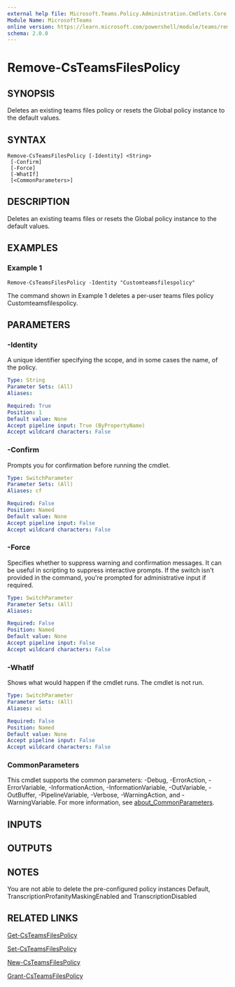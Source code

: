 ```yaml
---
external help file: Microsoft.Teams.Policy.Administration.Cmdlets.Core.dll-Help.xml
Module Name: MicrosoftTeams
online version: https://learn.microsoft.com/powershell/module/teams/remove-csteamsfilespolicy
schema: 2.0.0
---
```


# Remove-CsTeamsFilesPolicy

## SYNOPSIS
Deletes an existing teams files policy or resets the Global policy instance to the default values.

## SYNTAX

```
Remove-CsTeamsFilesPolicy [-Identity] <String>
 [-Confirm]
 [-Force]
 [-WhatIf]
 [<CommonParameters>]
```

## DESCRIPTION
Deletes an existing teams files or resets the Global policy instance to the default values.

## EXAMPLES

### Example 1
```
Remove-CsTeamsFilesPolicy -Identity "Customteamsfilespolicy"
```

The command shown in Example 1 deletes a per-user teams files policy Customteamsfilespolicy.

## PARAMETERS

### -Identity
A unique identifier specifying the scope, and in some cases the name, of the policy.

```yaml
Type: String
Parameter Sets: (All)
Aliases:

Required: True
Position: 1
Default value: None
Accept pipeline input: True (ByPropertyName)
Accept wildcard characters: False
```

### -Confirm
Prompts you for confirmation before running the cmdlet.

```yaml
Type: SwitchParameter
Parameter Sets: (All)
Aliases: cf

Required: False
Position: Named
Default value: None
Accept pipeline input: False
Accept wildcard characters: False
```

### -Force
Specifies whether to suppress warning and confirmation messages. It can be useful in scripting to suppress interactive prompts. If the switch isn't provided in the command, you're prompted for administrative input if required.

```yaml
Type: SwitchParameter
Parameter Sets: (All)
Aliases:

Required: False
Position: Named
Default value: None
Accept pipeline input: False
Accept wildcard characters: False
```

### -WhatIf
Shows what would happen if the cmdlet runs.
The cmdlet is not run.

```yaml
Type: SwitchParameter
Parameter Sets: (All)
Aliases: wi

Required: False
Position: Named
Default value: None
Accept pipeline input: False
Accept wildcard characters: False
```

### CommonParameters
This cmdlet supports the common parameters: -Debug, -ErrorAction, -ErrorVariable, -InformationAction, -InformationVariable, -OutVariable, -OutBuffer, -PipelineVariable, -Verbose, -WarningAction, and -WarningVariable. For more information, see [about_CommonParameters](http://go.microsoft.com/fwlink/?LinkID=113216).

## INPUTS

## OUTPUTS

## NOTES
You are not able to delete the pre-configured policy instances Default, TranscriptionProfanityMaskingEnabled and TranscriptionDisabled

## RELATED LINKS

[Get-CsTeamsFilesPolicy](https://learn.microsoft.com/powershell/module/teams/get-csteamsfilespolicy)

[Set-CsTeamsFilesPolicy](https://learn.microsoft.com/powershell/module/teams/set-csteamsfilespolicy)

[New-CsTeamsFilesPolicy](https://learn.microsoft.com/powershell/module/teams/new-csteamsfilespolicy)

[Grant-CsTeamsFilesPolicy](https://learn.microsoft.com/powershell/module/teams/grant-csteamsfilespolicy)
